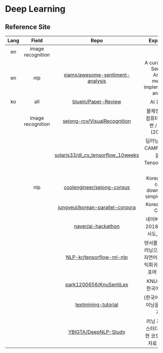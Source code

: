 # Deep Learning
## Reference Site
|Lang|Field|Repo|Explanation
|:--:|:--:|:--:|:--:|
|en|image recognition|||
|en|nlp|[xiamx/awesome-sentiment-analysis](https://github.com/xiamx/awesome-sentiment-analysis)| A curated list of Sentiment Analysis methods, implementations and misc|
|ko|all|[bluein/Paper-Review](https://github.com/bluein/Paper-Review)|AI 논문 리뷰|
||image recognition|[sejong-rcv/VisualRecognition](https://github.com/sejong-rcv/VisualRecognition)|물체인식을 위한 컴퓨터 비전 기초편 / 공개강의 (2019.02)|
|||[solaris33/dl_cv_tensorflow_10weeks](https://github.com/solaris33/dl_cv_tensorflow_10weeks)|딥러닝-영상인식 CAMP 10주 과정을 위한 TensorFlow 코드들|
||nlp|[coolengineer/sejong-corpus](https://github.com/coolengineer/sejong-corpus)|Korean sejong corpus download and simple analysis|
|||[jungyeul/korean-parallel-corpora](https://github.com/jungyeul/korean-parallel-corpora)|Korean Parallel Corpus|
|||[naver/ai-hackathon](https://github.com/naver/ai-hackathon)|네이버 AI 해커톤 2018: 지식인 유사도, 영화 평점|
|||[NLP-kr/tensorflow-ml-nlp](https://github.com/NLP-kr/tensorflow-ml-nlp)|텐서플로우와 머신러닝으로 시작하는 자연어처리(로지스틱회귀부터 트랜스포머 챗봇까지)|
|||[park1200656/KnuSentiLex](https://github.com/park1200656/KnuSentiLex)|KNU(케이앤유) 한국어 감성사전|
|||[textmining-tutorial](https://github.com/lovit/textmining-tutorial)|(한국어) 텍스트 마이닝을 위한 공부거리들|
|||[YBIGTA/DeepNLP-Study](https://github.com/YBIGTA/DeepNLP-Study)|러닝 자연어처리 스터디의 논문 구현 코드 및 스터디 자료 모음 공간|
